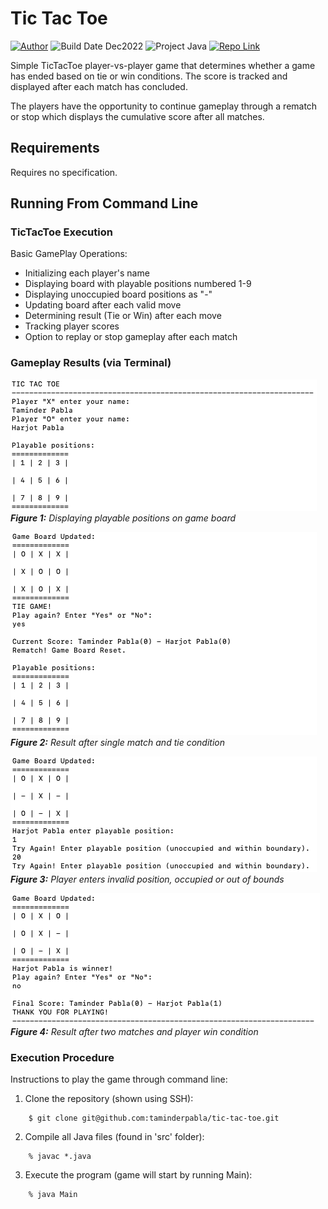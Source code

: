 # Tic Tac Toe
[![Author](https://img.shields.io/badge/author-taminderpabla-9cf.svg)](https://github.com/taminderpabla)
![Build Date Dec2022](https://img.shields.io/badge/build_date-Sept2022-brightgreen.svg)
![Project Java](https://img.shields.io/badge/project-Java-red.svg)
[![Repo Link](https://img.shields.io/badge/repo-TicTacToe-lightgrey.svg)](https://github.com/taminderpabla/tic-tac-toe)

Simple TicTacToe player-vs-player game that determines whether a game has ended based on tie or win conditions.
The score is tracked and displayed after each match has concluded.

The players have the opportunity to continue gameplay through a rematch or stop which displays the cumulative score 
after all matches.

## Requirements
Requires no specification.

## Running From Command Line
### TicTacToe Execution
Basic GamePlay Operations:
- Initializing each player's name
- Displaying board with playable positions numbered 1-9
- Displaying unoccupied board positions as "-" 
- Updating board after each valid move
- Determining result (Tie or Win) after each move
- Tracking player scores
- Option to replay or stop gameplay after each match

### Gameplay Results (via Terminal)
![input_image](images/playablePositions_terminal.png)
_**Figure 1:** Displaying playable positions on game board_

![input_image](images/resultTie_terminal.png)
_**Figure 2:** Result after single match and tie condition_

![input_image](images/invalidPosition_terminal.png)
_**Figure 3:** Player enters invalid position, occupied or out of bounds_

![input_image](images/resultWinHarjot_terminal.png)
_**Figure 4:** Result after two matches and player win condition_

### Execution Procedure
Instructions to play the game through command line:
1. Clone the repository (shown using SSH):
```
    $ git clone git@github.com:taminderpabla/tic-tac-toe.git
```
2. Compile all Java files (found in 'src' folder):
```
    % javac *.java
```
3. Execute the program (game will start by running Main): 
```
    % java Main
```